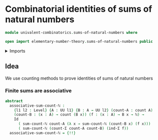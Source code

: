 # Combinatorial identities of sums of natural numbers

```agda
module univalent-combinatorics.sums-of-natural-numbers where

open import elementary-number-theory.sums-of-natural-numbers public
```

<details><summary>Imports</summary>

```agda
open import elementary-number-theory.natural-numbers

open import foundation.dependent-pair-types
open import foundation.identity-types
open import foundation.type-arithmetic-dependent-pair-types
open import foundation.universe-levels

open import univalent-combinatorics.counting
open import univalent-combinatorics.counting-dependent-pair-types
open import univalent-combinatorics.double-counting
open import univalent-combinatorics.standard-finite-types
```

</details>

## Idea

We use counting methods to prove identities of sums of natural numbers

### Finite sums are associative

```agda
abstract
  associative-sum-count-ℕ :
    {l1 l2 : Level} {A : UU l1} {B : A → UU l2} (count-A : count A)
    (count-B : (x : A) → count (B x)) (f : (x : A) → B x → ℕ) →
    Id
      ( sum-count-ℕ count-A (λ x → sum-count-ℕ (count-B x) (f x)))
      ( sum-count-ℕ (count-Σ count-A count-B) (ind-Σ f))
  associative-sum-count-ℕ = {!!}
```

